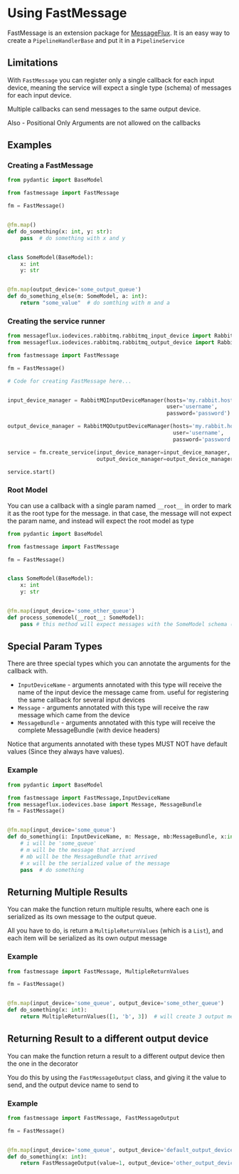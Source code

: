 # Using FastMessage

FastMessage is an extension package for [MessageFlux](https://messageflux.readthedocs.io).
It is an easy way to create a ```PipelineHandlerBase``` and put it in a ```PipelineService```

## Limitations

With ```FastMessage``` you can register only a single callback for each input device, 
meaning the service will expect a single type (schema) of messages for each input device.

Multiple callbacks can send messages to the same output device.

Also - Positional Only Arguments are not allowed on the callbacks

## Examples

### Creating a FastMessage

```python
from pydantic import BaseModel

from fastmessage import FastMessage

fm = FastMessage()


@fm.map()
def do_something(x: int, y: str):
    pass  # do something with x and y


class SomeModel(BaseModel):
    x: int
    y: str


@fm.map(output_device='some_output_queue')
def do_something_else(m: SomeModel, a: int):
    return "some_value"  # do somthing with m and a

```

### Creating the service runner

```python
from messageflux.iodevices.rabbitmq.rabbitmq_input_device import RabbitMQInputDeviceManager
from messageflux.iodevices.rabbitmq.rabbitmq_output_device import RabbitMQOutputDeviceManager

from fastmessage import FastMessage

fm = FastMessage()

# Code for creating FastMessage here...


input_device_manager = RabbitMQInputDeviceManager(hosts='my.rabbit.host',
                                                  user='username',
                                                  password='password')

output_device_manager = RabbitMQOutputDeviceManager(hosts='my.rabbit.host',
                                                    user='username',
                                                    password='password')

service = fm.create_service(input_device_manager=input_device_manager,
                            output_device_manager=output_device_manager)

service.start()
```

### Root Model
You can use a callback with a single param named ```__root__``` in order to mark it as the root type for the message.
in that case, the message will not expect the param name, and instead will expect the root model as type

```python
from pydantic import BaseModel

from fastmessage import FastMessage

fm = FastMessage()


class SomeModel(BaseModel):
    x: int
    y: str


@fm.map(input_device='some_other_queue')
def process_somemodel(__root__: SomeModel):
    pass # this method will expect messages with the SomeModel schema ({"x":1, "y":"some string"})  

```

## Special Param Types

There are three special types which you can annotate the arguments for the callback with.

* ```InputDeviceName``` - arguments annotated with this type will receive the name of the input device the message came from. useful for registering the same callback for several input devices
* ```Message``` - arguments annotated with this type will receive the raw message which came from the device
* ```MessageBundle``` - arguments annotated with this type will receive the complete MessageBundle (with device headers)

Notice that arguments annotated with these types MUST NOT have default values (Since they always have values).

### Example

```python
from pydantic import BaseModel

from fastmessage import FastMessage,InputDeviceName
from messageflux.iodevices.base import Message, MessageBundle
fm = FastMessage()


@fm.map(input_device='some_queue')
def do_something(i: InputDeviceName, m: Message, mb:MessageBundle, x:int):
    # i will be 'some_queue'
    # m will be the message that arrived
    # mb will be the MessageBundle that arrived
    # x will be the serialized value of the message
    pass  # do something
```

## Returning Multiple Results

You can make the function return multiple results, where each one is serialized as its own message to the output queue.

All you have to do, is return a ```MultipleReturnValues``` (which is a ```List```), and each item will be serialized as its own output message

### Example

```python
from fastmessage import FastMessage, MultipleReturnValues

fm = FastMessage()


@fm.map(input_device='some_queue', output_device='some_other_queue')
def do_something(x: int):
    return MultipleReturnValues([1, 'b', 3])  # will create 3 output messages, one for each item
```


## Returning Result to a different output device

You can make the function return a result to a different output device then the one in the decorator

You do this by using the ```FastMessageOutput``` class, and giving it the value to send, and the output device name to send to

### Example

```python
from fastmessage import FastMessage, FastMessageOutput

fm = FastMessage()


@fm.map(input_device='some_queue', output_device='default_output_device')
def do_something(x: int):
    return FastMessageOutput(value=1, output_device='other_output_device') # this will send the value 1 to 'other_output_device' instead of the default
```


